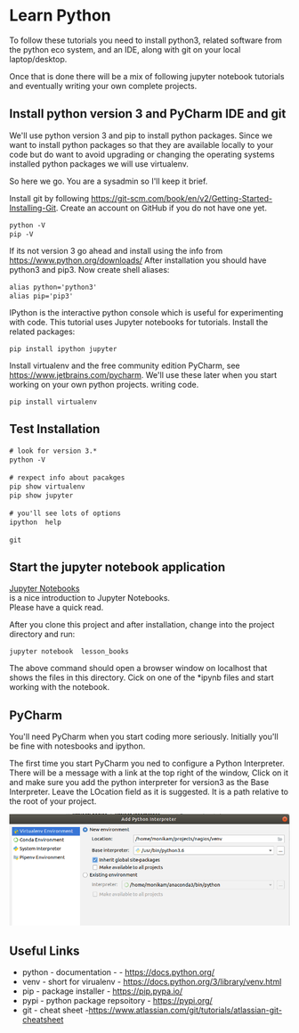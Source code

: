 # Learn Python 

To follow these tutorials you need to install python3, related software from the python eco system, 
and an IDE, along with git on your local laptop/desktop. 

Once that is done there will be a mix of following jupyter notebook tutorials and eventually 
writing your own complete projects. 

## Install python version 3 and PyCharm IDE and git 

We'll use python version 3 and pip to install python packages. 
Since we want to install python packages so that they are available locally to your code 
but do want to avoid upgrading or changing the operating systems installed python packages we will use virtualenv. 

So here we go. You are a sysadmin so I'll keep it brief. 

Install git by following  https://git-scm.com/book/en/v2/Getting-Started-Installing-Git. 
Create an account on GitHub if you do not have one yet.

~~~
python -V 
pip -V
~~~

If its not version 3  go ahead and install using the info from https://www.python.org/downloads/
After installation you should have python3 and pip3. Now create shell aliases: 
~~~
alias python='python3'
alias pip='pip3'
~~~

IPython is the interactive python console which is useful for experimenting with code. 
This tutorial uses Jupyter notebooks for tutorials. Install the related packages: 
~~~
pip install ipython jupyter
~~~

Install virtualenv and the free community edition PyCharm, see https://www.jetbrains.com/pycharm. 
We'll use these later when you start working on your own  python projects. 
writing code. 
~~~
pip install virtualenv 
~~~


## Test Installation 

~~~
# look for version 3.*
python -V 

# rexpect info about pacakges 
pip show virtualenv 
pip show jupyter 

# you'll see lots of options 
ipython  help

git
~~~


## Start the jupyter notebook application 

[Jupyter Notebooks](https://www.dataquest.io/blog/jupyter-notebook-tutorial/)  
is a nice introduction to Jupyter Notebooks.  
Please have a quick read. 

After you clone this project and after installation, change into the project directory and run:
~~~
jupyter notebook  lesson_books 
~~~ 
The above command should open a browser window on localhost that shows the files in this directory.
Cick on one of the *ipynb files and start working with the notebook. 

## PyCharm 

You'll need PyCharm when you start coding more seriously. Initially you'll be fine with notesbooks and ipython. 

The first time you start PyCharm you ned to configure a Python Interpreter. There will be a message with a link at the top right of the window, 
Click on it and make sure you add the python interpreter for version3 as the Base Interpreter. Leave the LOcation field as it is suggested. 
It is a path relative to the root of your project.

![PyCharm Dialog](./doc/PyCharm-config-python.png)


## Useful Links 

 - python - documentation - - https://docs.python.org/
 - venv - short for virualenv - https://docs.python.org/3/library/venv.html
 - pip - package installer - https://pip.pypa.io/
 - pypi - python package repsoitory - https://pypi.org/ 
 - git - cheat sheet -https://www.atlassian.com/git/tutorials/atlassian-git-cheatsheet
 




